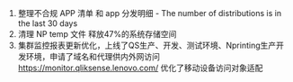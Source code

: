 1. 整理不合规 APP 清单 和 app 分发明细 - The number of distributions is in the last 30 days
2. 清理 NP temp 文件 释放47%的系统存储空间
3. 集群监控报表更新优化，上线了QS生产、开发、测试环境、Nprinting生产开发环境，申请了域名和代理供内外网访问 https://monitor.qliksense.lenovo.com/ 优化了移动设备访问对象适配



